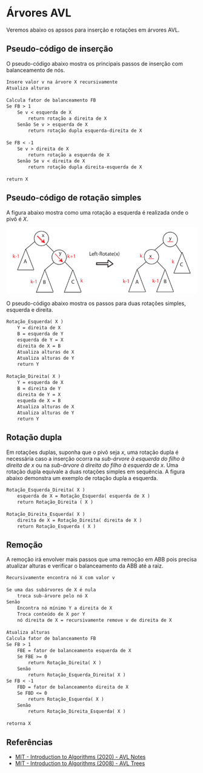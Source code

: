 # Árvores AVL

Veremos abaixo os apssos para inserção e rotações em árvores AVL.

## Pseudo-código de inserção

O pseudo-código abaixo mostra os principais passos de inserção com balanceamento de nós.
```
Insere valor v na árvore X recursivamente
Atualiza alturas

Calcula fator de balanceamento FB
Se FB > 1
    Se v < esquerda de X
        return rotação a direita de X
    Senão Se v > esquerda de X
        return rotação dupla esquerda-direita de X

Se FB < -1
    Se v > direita de X
        return rotação a esquerda de X
    Senão Se v < direita de X
        return rotação dupla direita-esquerda de X

return X
```

## Pseudo-código de rotação simples

A figura abaixo mostra como uma rotação a esquerda é realizada onde o pivô é $X$.

![rot3](rot3.png)

O pseudo-código abaixo mostra os passos para duas rotações simples, esquerda e direita.
```
Rotação_Esquerda( X )
    Y = direita de X
    B = esquerda de Y
    esquerda de Y = X
    direita de X = B
    Atualiza alturas de X
    Atualiza alturas de Y
    return Y

Rotação_Direita( X )
    Y = esquerda de X
    B = direita de Y
    direita de Y = X
    esqueda de X = B
    Atualiza alturas de X
    Atualiza alturas de Y
    return Y
```



## Rotação dupla

Em rotações duplas, suponha que o pivô seja $x$, 
uma rotação dupla é necessária caso a inserção ocorra 
na *sub-árvore à esquerda do filho à direita de* $x$ ou
na *sub-árvore à direita do filho à esquerda de* $x$.
Uma rotação dupla equivale a duas rotações simples em sequência.
A figura abaixo demonstra um exemplo de rotação
dupla a esquerda.


```
Rotação_Esquerda_Direita( X )
    esquerda de X = Rotação_Esquerda( esquerda de X )
    return Rotação_Direita ( X )

Rotação_Direita_Esquerda( X )
    direita de X = Rotação_Direita( direita de X )
    return Rotação_Esquerda ( X )
```


## Remoção

A remoção irá envolver mais passos que uma remoção em ABB pois precisa atualizar alturas
e verificar o balanceamento da ABB até a raiz.
```
Recursivamente encontra nó X com valor v

Se uma das subárvores de X é nula
    troca sub-árvore pelo nó X
Senão
    Encontra nó mínimo Y a direita de X
    Troca conteúdo de X por Y
    nó direita de X = recursivamente remove v de direita de X

Atualiza alturas
Calcula fator de balanceamento FB
Se FB > 1
    FBE = fator de balanceamento esquerda de X
    Se FBE >= 0
        return Rotação_Direita( X )
    Senão
        return Rotação_Esquerda_Direita( X )
Se FB < -1
    FBD = fator de balanceamento direita de X
    Se FBD <= 0
        return Rotação_Esquerda( X )
    Senão
        return Rotação_Direita_Esquerda( X )

retorna X
```

## Referências
- [MIT - Introduction to Algorithms (2020) - AVL Notes](https://ocw.mit.edu/courses/6-006-introduction-to-algorithms-spring-2020/resources/mit6_006s20_lec7/)
- [MIT - Introduction to Algorithms (2008) - AVL Trees](https://ocw.mit.edu/courses/6-006-introduction-to-algorithms-spring-2008/resources/lec4/)